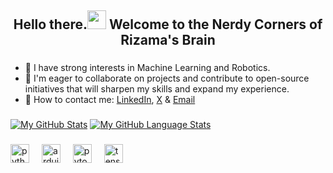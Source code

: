 <h2 align="center">Hello there.<img src="https://www.bing.com/th/id/OGC.c1a02ac3acba6be45db84c571cd32b74?pid=1.7&rurl=https%3a%2f%2fgifdb.com%2fimages%2fhigh%2fwaving-hand-dark-brown-sticker-5y9pump98br4evz9.gif&ehk=m0KFkBsIjQSn6uWwQrI2u4ZwMrr4CpRbuuNDl9zNkfk%3d" width=30> Welcome to the Nerdy Corners of Rizama's Brain</h2>


###

- 🧠 I have strong interests in Machine Learning and Robotics.
- 🤝 I'm eager to collaborate on projects and contribute to open-source initiatives that will sharpen my skills and expand my experience.
- 💬 How to contact me: [LinkedIn](https://www.linkedin.com/in/rizama-victor-b63266226/), [X](https://x.com/RizamaVictor) & [Email](victorrizama@gmail.com)


###

[![My GitHub Stats](https://github-readme-stats.vercel.app/api/?username=rizama03&count_private=true&theme=tokyonight&showicons=true)]()
[![My GitHub Language Stats](https://github-readme-stats.vercel.app/api/top-langs/?username=rizama03&langs_count=5&theme=tokyonight)]()

###

<div align="left">
  <img src="https://cdn.jsdelivr.net/gh/devicons/devicon/icons/python/python-original.svg" height="30" alt="python logo"  />
  <img width="12" />
  <img src="https://cdn.jsdelivr.net/gh/devicons/devicon/icons/arduino/arduino-original.svg" height="30" alt="arduino logo"  />
  <img width="12" />
  <img src="https://cdn.jsdelivr.net/gh/devicons/devicon/icons/pytorch/pytorch-original.svg" height="30" alt="pytorch logo"  />
  <img width="12" />
  <img src="https://cdn.jsdelivr.net/gh/devicons/devicon/icons/tensorflow/tensorflow-original.svg" height="30" alt="tensorflow logo"  />
</div>

###





















